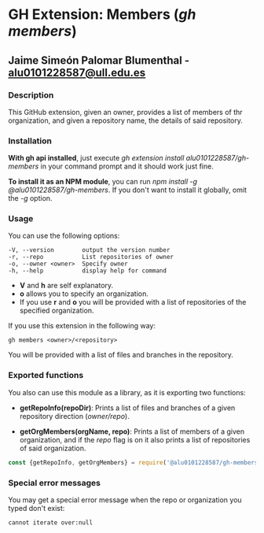 # GH Extension: Members (_gh members_)

## Jaime Simeón Palomar Blumenthal - alu0101228587@ull.edu.es

### **Description**

This GitHub extension, given an owner, provides a list of members of thr organization, and given a repository name, the details of said repository.


### **Installation**

**With gh api installed**, just execute _gh extension install alu0101228587/gh-members_ in your command prompt and it should work just fine.

**To install it as an NPM module**, you can run _npm install -g @alu0101228587/gh-members_. If you don't want to install it globally, omit the _-g_ option.


### **Usage**

You can use the following options:

```
-V, --version        output the version number
-r, --repo           List repositories of owner
-o, --owner <owner>  Specify owner
-h, --help           display help for command
```

* **V** and **h** are self explanatory.
* **o** allows you to specify an organization.
* If you use **r** and **o** you will be provided with a list of repositories of the specified organization.

If you use this extension in the following way:

```
gh members <owner>/<repository>
```

You will be provided with a list of files and branches in the repository.

### **Exported functions**

You also can use this module as a library, as it is exporting two functions:

* **getRepoInfo(repoDir)**: Prints a list of files and branches of a given repository direction (_owner/repo_).

* **getOrgMembers(orgName, repo)**: Prints a list of members of a given organization, and if the _repo_ flag is on it also prints a list of repositories of said organization.

```js
const {getRepoInfo, getOrgMembers} = require('@alu0101228587/gh-members');
```

### **Special error messages**

You may get a special error message when the repo or organization you typed don't exist:

```
cannot iterate over:null
```